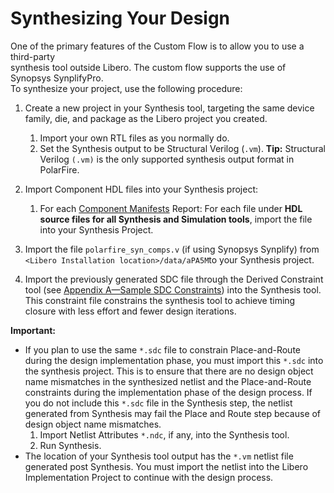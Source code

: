 # Synthesizing Your Design

One of the primary features of the Custom Flow is to allow you to use a third-party<br /> synthesis tool outside Libero. The custom flow supports the use of Synopsys SynplifyPro.<br /> To synthesize your project, use the following procedure:

1.  Create a new project in your Synthesis tool, targeting the same device family, die, and package as the Libero project you created.

    1.  Import your own RTL files as you normally do.
    2.  Set the Synthesis output to be Structural Verilog \(`.vm`\).
    **Tip:** Structural Verilog `(.vm)` is the only supported synthesis output format in PolarFire.

2.  Import Component HDL files into your Synthesis project:
    1.  For each [Component Manifests](GUID-E82E32F4-E622-477E-A4C9-37BB5DE032DC.md) Report: For each file under **HDL source files for all Synthesis and Simulation tools**, import the file into your Synthesis Project.
3.  Import the file `polarfire_syn_comps.v` \(if using Synopsys Synplify\) from `<Libero Installation location>/data/aPA5M`to your Synthesis project.
4.  Import the previously generated SDC file through the Derived Constraint tool \(see [Appendix A—Sample SDC Constraints](GUID-1BA86DD5-2F3A-41B9-8C03-BAF2C9EFFB8F.md)\) into the Synthesis tool. This constraint file constrains the synthesis tool to achieve timing closure with less effort and fewer design iterations.

**Important:**

-   If you plan to use the same `*.sdc` file to constrain Place-and-Route during the design implementation phase, you must import this `*.sdc` into the synthesis project. This is to ensure that there are no design object name mismatches in the synthesized netlist and the Place-and-Route constraints during the implementation phase of the design process. If you do not include this `*.sdc` file in the Synthesis step, the netlist generated from Synthesis may fail the Place and Route step because of design object name mismatches.
    1.  Import Netlist Attributes `*.ndc`, if any, into the Synthesis tool.
    2.  Run Synthesis.
-   The location of your Synthesis tool output has the `*.vm` netlist file generated post Synthesis. You must import the netlist into the Libero Implementation Project to continue with the design process.


